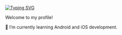 [![Typing SVG](https://readme-typing-svg.demolab.com/?lines=Software+Engineer;with+a+focus+on+Full+Stack+Development)](https://git.io/typing-svg)

Welcome to my profile!

🌱 I’m currently learning Android and iOS development.

<!--
**tomscdxvi/tomscdxvi** is a ✨ _special_ ✨ repository because its `README.md` (this file) appears on your GitHub profile.
-->
